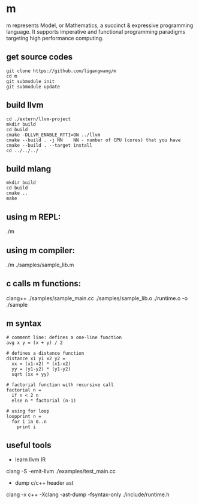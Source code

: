 # m

m represents Model, or Mathematics, a succinct & expressive programming language. It supports imperative and functional programming paradigms targeting high performance computing.



## get source codes
```
git clone https://github.com/ligangwang/m
cd m
git submodule init
git submodule update
```

## build llvm
```
cd ./extern/llvm-project
mkdir build
cd build
cmake -DLLVM_ENABLE_RTTI=ON ../llvm
cmake --build . -j NN    NN - number of CPU (cores) that you have
cmake --build . --target install 
cd ../../../
```

## build mlang
```
mkdir build
cd build
cmake ..
make
```

## using m REPL:
./m

## using m compiler: 
./m ./samples/sample_lib.m

## c calls m functions:
clang++ ./samples/sample_main.cc ./samples/sample_lib.o ./runtime.o -o ./sample

## m syntax
```
# comment line: defines a one-line function
avg x y = (x + y) / 2

# defines a distance function
distance x1 y1 x2 y2 = 
  xx = (x1-x2) * (x1-x2)
  yy = (y1-y2) * (y1-y2)
  sqrt (xx + yy)

# factorial function with recursive call
factorial n = 
  if n < 2 n
  else n * factorial (n-1)

# using for loop
loopprint n = 
  for i in 0..n
    print i
```

## useful tools
* learn llvm IR

clang -S -emit-llvm ./examples/test_main.cc

* dump c/c++ header ast

clang -x c++ -Xclang -ast-dump -fsyntax-only ./include/runtime.h

